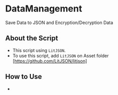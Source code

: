# DataManagement
Save Data to JSON and Encryption/Decryption Data
## About the Script
- This script using `LitJSON`.
- To use this script, add `LitJSON` on Asset folder [https://github.com/LitJSON/litjson]
## How to Use
- 
